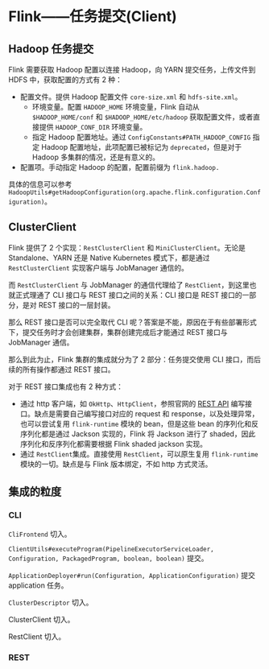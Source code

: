 # Flink——任务提交(Client)

## Hadoop 任务提交

Flink 需要获取 Hadoop 配置以连接 Hadoop，向 YARN 提交任务，上传文件到 HDFS 中，获取配置的方式有 2 种：

* 配置文件。提供 Hadoop 配置文件 `core-size.xml` 和 `hdfs-site.xml`。
    * 环境变量。配置 `HADOOP_HOME` 环境变量，Flink 自动从 `$HADOOP_HOME/conf` 和 `$HADOOP_HOME/etc/hadoop` 获取配置文件，或者直接提供 `HADOOP_CONF_DIR` 环境变量。
    * 指定 Hadoop 配置地址。通过 `ConfigConstants#PATH_HADOOP_CONFIG` 指定 Hadoop 配置地址，此项配置已被标记为 `deprecated`，但是对于 Hadoop 多集群的情况，还是有意义的。
* 配置项。手动指定 Hadoop 的配置，配置前缀为 `flink.hadoop.`

具体的信息可以参考 `HadoopUtils#getHadoopConfiguration(org.apache.flink.configuration.Configuration)`。

## ClusterClient

Flink 提供了 2 个实现：`RestClusterClient` 和 `MiniClusterClient`。无论是 Standalone、YARN 还是 Native Kubernetes 模式下，都是通过 `RestClusterClient` 实现客户端与 JobManager 通信的。

而 `RestClusterClient` 与 JobManager 的通信代理给了 `RestClient`，到这里也就正式理通了 CLI 接口与 REST 接口之间的关系：CLI 接口是 REST 接口的一部分，是对 REST 接口的一层封装。

那么 REST 接口是否可以完全取代 CLI 呢？答案是不能，原因在于有些部署形式下，提交任务时才会创建集群，集群创建完成后才能通过 REST 接口与 JobManager 通信。

那么到此为止，Flink 集群的集成就分为了 2 部分：任务提交使用 CLI 接口，而后续的所有操作都通过 REST 接口。



对于 REST 接口集成也有 2 种方式：

* 通过 http 客户端，如 `OkHttp`、`HttpClient`，参照官网的 [REST API](https://nightlies.apache.org/flink/flink-docs-master/docs/ops/rest_api/) 编写接口。缺点是需要自己编写接口对应的 request 和 response，以及处理异常，也可以尝试复用 `flink-runtime` 模块的 bean，但是这些 bean 的序列化和反序列化都是通过 Jackson 实现的，Flink 将 Jackson 进行了 shaded，因此序列化和反序列化都需要根据 Flink shaded jackson 实现。
* 通过 `RestClient`集成。直接使用 `RestClient`，可以原生复用 `flink-runtime` 模块的一切。缺点是与 Flink 版本绑定，不如 http 方式灵活。



## 集成的粒度

### CLI

`CliFrontend` 切入。

`ClientUtils#executeProgram(PipelineExecutorServiceLoader, Configuration, PackagedProgram, boolean, boolean)` 提交。

`ApplicationDeployer#run(Configuration, ApplicationConfiguration)` 提交 application 任务。



`ClusterDescriptor` 切入。



ClusterClient 切入。



RestClient 切入。



### REST



